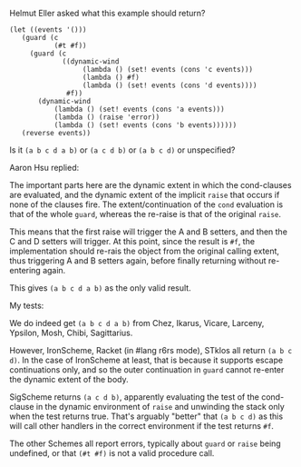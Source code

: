 Helmut Eller asked what this example should return?

```
(let ((events '()))
   (guard (c 
           (#t #f))
     (guard (c
             ((dynamic-wind 
                  (lambda () (set! events (cons 'c events)))
                  (lambda () #f)
                  (lambda () (set! events (cons 'd events))))
              #f))
       (dynamic-wind 
           (lambda () (set! events (cons 'a events)))
           (lambda () (raise 'error))
           (lambda () (set! events (cons 'b events))))))
   (reverse events))
```

Is it `(a b c d a b)` or `(a c d b)` or `(a b c d)` or unspecified?

Aaron Hsu replied:

The important parts here are the dynamic extent in which the cond-clauses are evaluated, and the dynamic extent of the implicit `raise` that occurs if none of the clauses fire. The extent/continuation of the `cond` evaluation is that of the whole `guard`, whereas the re-raise is that of the original `raise`.

This means that the first raise will trigger the A and B setters, and then the C and D setters will trigger. At this point, since the result is `#f`, the implementation should re-rais the object from the original calling extent, thus triggering A and B setters again, before finally returning without re-entering again.

This gives `(a b c d a b)` as the only valid result.

My tests:

We do indeed get `(a b c d a b)` from Chez, Ikarus, Vicare, Larceny, Ypsilon, Mosh, Chibi, Sagittarius.

However, IronScheme, Racket (in #lang r6rs mode), STklos all return `(a b c d)`.  In the case of IronScheme at least, that is because it supports escape continuations only, and so the outer continuation in `guard` cannot re-enter the dynamic extent of the body.

SigScheme returns `(a c d b)`, apparently evaluating the test of the cond-clause in the dynamic environment of `raise` and unwinding the stack only when the test returns true.  That's arguably "better" that `(a b c d)` as this will call other handlers in the correct environment if the test returns `#f`.

The other Schemes all report errors, typically about `guard` or `raise` being undefined, or that `(#t #f)` is not a valid procedure call.
